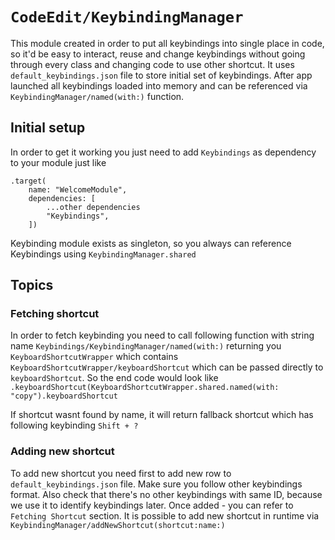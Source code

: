 # ``CodeEdit/KeybindingManager``

This module created in order to put all keybindings into single place in code, so it'd be easy to interact, reuse and change keybindings without going through every class and changing code to use other shortcut. It uses `default_keybindings.json` file to store initial set of keybindings. After app launched all keybindings loaded into memory and can be referenced via ``KeybindingManager/named(with:)`` function.

## Initial setup

In order to get it working you just need to add `Keybindings` as dependency to your module just like
```
.target(
    name: "WelcomeModule",
    dependencies: [
        ...other dependencies
        "Keybindings",
    ])
```

Keybinding module exists as singleton, so you always can reference Keybindings using `KeybindingManager.shared`

## Topics


### Fetching shortcut

In order to fetch keybinding you need to call following function with string name ``Keybindings/KeybindingManager/named(with:)`` returning you ``KeyboardShortcutWrapper`` which contains ``KeyboardShortcutWrapper/keyboardShortcut`` which can be passed directly to  ``keyboardShortcut``. So the end code would look like `.keyboardShortcut(KeyboardShortcutWrapper.shared.named(with: "copy").keyboardShortcut`

If shortcut wasnt found by name, it will return fallback shortcut which has following keybinding `Shift + ?`

### Adding new shortcut

To add new shortcut you need first to add new row to `default_keybindings.json` file. Make sure you follow other keybindings format. Also check that there's no other keybindings with same ID,
because we use it to identify keybindings later. Once added - you can refer to `Fetching Shortcut` section. It is possible to add new shortcut in runtime via ``KeybindingManager/addNewShortcut(shortcut:name:)``
